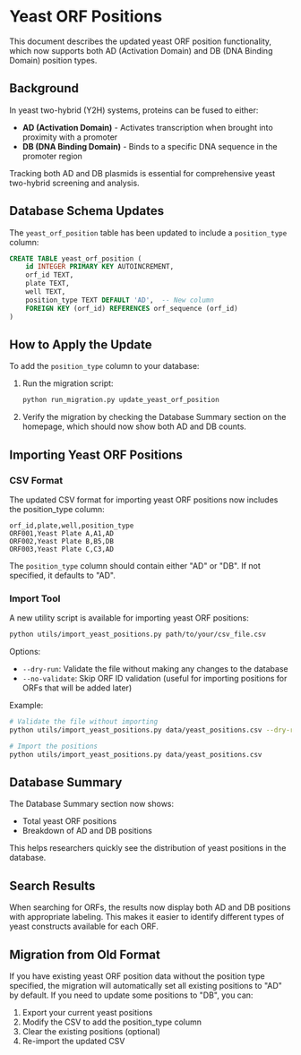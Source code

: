 # Yeast ORF Positions

This document describes the updated yeast ORF position functionality, which now supports both AD (Activation Domain) and DB (DNA Binding Domain) position types.

## Background

In yeast two-hybrid (Y2H) systems, proteins can be fused to either:
- **AD (Activation Domain)** - Activates transcription when brought into proximity with a promoter
- **DB (DNA Binding Domain)** - Binds to a specific DNA sequence in the promoter region

Tracking both AD and DB plasmids is essential for comprehensive yeast two-hybrid screening and analysis.

## Database Schema Updates

The `yeast_orf_position` table has been updated to include a `position_type` column:

```sql
CREATE TABLE yeast_orf_position (
    id INTEGER PRIMARY KEY AUTOINCREMENT,
    orf_id TEXT,
    plate TEXT,
    well TEXT,
    position_type TEXT DEFAULT 'AD',  -- New column
    FOREIGN KEY (orf_id) REFERENCES orf_sequence (orf_id)
)
```

## How to Apply the Update

To add the `position_type` column to your database:

1. Run the migration script:
   ```bash
   python run_migration.py update_yeast_orf_position
   ```

2. Verify the migration by checking the Database Summary section on the homepage, which should now show both AD and DB counts.

## Importing Yeast ORF Positions

### CSV Format

The updated CSV format for importing yeast ORF positions now includes the position_type column:

```
orf_id,plate,well,position_type
ORF001,Yeast Plate A,A1,AD
ORF002,Yeast Plate B,B5,DB
ORF003,Yeast Plate C,C3,AD
```

The `position_type` column should contain either "AD" or "DB". If not specified, it defaults to "AD".

### Import Tool

A new utility script is available for importing yeast ORF positions:

```bash
python utils/import_yeast_positions.py path/to/your/csv_file.csv
```

Options:
- `--dry-run`: Validate the file without making any changes to the database
- `--no-validate`: Skip ORF ID validation (useful for importing positions for ORFs that will be added later)

Example:
```bash
# Validate the file without importing
python utils/import_yeast_positions.py data/yeast_positions.csv --dry-run

# Import the positions
python utils/import_yeast_positions.py data/yeast_positions.csv
```

## Database Summary

The Database Summary section now shows:
- Total yeast ORF positions
- Breakdown of AD and DB positions

This helps researchers quickly see the distribution of yeast positions in the database.

## Search Results

When searching for ORFs, the results now display both AD and DB positions with appropriate labeling. This makes it easier to identify different types of yeast constructs available for each ORF.

## Migration from Old Format

If you have existing yeast ORF position data without the position type specified, the migration will automatically set all existing positions to "AD" by default. If you need to update some positions to "DB", you can:

1. Export your current yeast positions
2. Modify the CSV to add the position_type column
3. Clear the existing positions (optional)
4. Re-import the updated CSV
